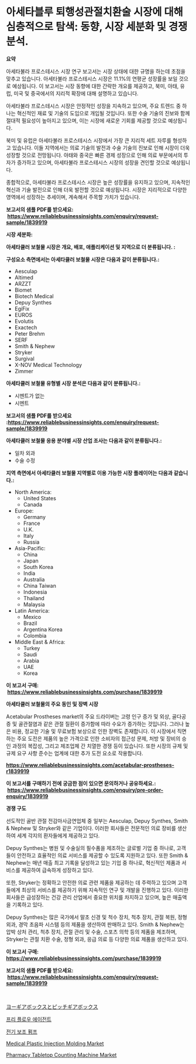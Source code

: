<p><h1>아세타블루 퇴행성관절치환술 시장에 대해 심층적으로 탐색: 동향, 시장 세분화 및 경쟁 분석.</h1></p><p><strong>요약</strong></p>
<p><p>아세타불라 프로스테시스 시장 연구 보고서는 시장 상태에 대한 규명을 하는데 초점을 맞추고 있습니다. 아세타불라 프로스테시스 시장은 11.1%의 연평균 성장률을 보일 것으로 예상됩니다. 이 보고서는 시장 동향에 대한 간략한 개요를 제공하고, 북미, 아태, 유럽, 미국 및 중국에서의 지리적 확장에 대해 설명하고 있습니다.</p><p>아세타불라 프로스테시스 시장은 안정적인 성장을 지속하고 있으며, 주요 트렌드 중 하나는 혁신적인 재료 및 기술의 도입으로 개입될 것입니다. 또한 수술 기술의 진보와 함께 절대적 필요성이 높아지고 있으며, 이는 시장에 새로운 기회를 제공할 것으로 예상됩니다.</p><p>북미 및 유럽은 아세타불라 프로스테시스 시장에서 가장 큰 지리적 세트 자루를 형성하고 있습니다. 이들 지역에서는 의료 기술의 발전과 수술 기술의 진보로 인해 시장이 더욱 성장할 것으로 전망됩니다. 아태와 중국은 빠른 경제 성장으로 인해 의료 부문에서의 투자가 증가하고 있으며, 아세타불라 프로스테시스 시장의 성장을 견인할 것으로 예상됩니다.</p><p>종합적으로, 아세타불라 프로스테시스 시장은 높은 성장률을 유지하고 있으며, 지속적인 혁신과 기술 발전으로 인해 더욱 발전할 것으로 예상됩니다. 시장은 지리적으로 다양한 영역에서 성장하는 추세이며, 계속해서 주목할 가치가 있습니다.</p></p>
<p><strong>보고서의 샘플 PDF를 받으세요: &nbsp;<a href="https://www.reliablebusinessinsights.com/enquiry/request-sample/1839919">https://www.reliablebusinessinsights.com/enquiry/request-sample/1839919</a></strong></p>
<p><strong>시장 세분화:</strong></p>
<p><strong> 아세타큘러 보철물 시장은 개요, 배포, 애플리케이션 및 지역으로 더 분류됩니다. :</strong></p>
<p><strong>구성요소 측면에서는 아세타큘러 보철물 시장은 다음과 같이 분류됩니다.:</strong></p>
<p><ul><li>Aesculap</li><li>Altimed</li><li>ARZZT</li><li>Biomet</li><li>Biotech Medical</li><li>Depuy Synthes</li><li>EgiFix</li><li>EUROS</li><li>Evolutis</li><li>Exactech</li><li>Peter Brehm</li><li>SERF</li><li>Smith & Nephew</li><li>Stryker</li><li>Surgival</li><li>X-NOV Medical Technology</li><li>Zimmer</li></ul></p>
<p><strong> 아세타큘러 보철물 유형별 시장 분석은 다음과 같이 분류됩니다.:</strong></p>
<p><ul><li>시멘트가 없는</li><li>시멘트</li></ul></p>
<p><strong>보고서의 샘플 PDF를 받으세요 :<a href="https://www.reliablebusinessinsights.com/enquiry/request-sample/1839919">https://www.reliablebusinessinsights.com/enquiry/request-sample/1839919</a></strong></p>
<p><strong> 아세타큘러 보철물 응용 분야별 시장 산업 조사는 다음과 같이 분류됩니다.:</strong></p>
<p><ul><li>일차 외과</li><li>수술 수정</li></ul></p>
<p><strong>지역 측면에서 아세타큘러 보철물 지역별로 이용 가능한 시장 플레이어는 다음과 같습니다.:</strong></p>
<p><ul>
    <li>
        North America:
        <ul>
            <li>United States</li>
            <li>Canada</li>
        </ul>
    </li>
    <li>
        Europe:
        <ul>
            <li>Germany</li>
            <li>France</li>
            <li>U.K.</li>
            <li>Italy</li>
            <li>Russia</li>
        </ul>
    </li>
    <li>
        Asia-Pacific:
        <ul>
            <li>China</li>
            <li>Japan</li>
            <li>South Korea</li>
            <li>India</li>
            <li>Australia</li>
            <li>China Taiwan</li>
            <li>Indonesia</li>
            <li>Thailand</li>
            <li>Malaysia</li>
        </ul>
    </li>
    <li>
        Latin America:
        <ul>
            <li>Mexico</li>
            <li>Brazil</li>
            <li>Argentina Korea</li>
            <li>Colombia</li>
        </ul>
    </li>
    <li>
        Middle East & Africa:
        <ul>
            <li>Turkey</li>
            <li>Saudi</li>
            <li>Arabia</li>
            <li>UAE</li>
            <li>Korea</li>
        </ul>
    </li>
    </ul></p>
<p><strong>이 보고서 구매: &nbsp;<a href="https://www.reliablebusinessinsights.com/purchase/1839919">https://www.reliablebusinessinsights.com/purchase/1839919</a></strong></p>
<p><strong>아세타큘러 보철물의 주요 동인 및 장벽 시장</strong></p>
<p><p>Acetabular Prostheses market의 주요 드라이버는 고령 인구 증가 및 외상, 골다공증 및 골관절염과 같은 관절 질환이 증가함에 따라 수요가 증가하는 것입니다. 그러나 높은 비용, 정교한 기술 및 무료보험 보상으로 인한 장벽도 존재합니다. 이 시장에서 직면하는 주요 도전은 제품의 높은 가격으로 인한 소비자의 접근성 문제, 처방 및 장비의 승인 과정의 복잡성, 그리고 제조업체 간 치열한 경쟁 등이 있습니다. 또한 시장의 규제 및 규제 요구 사항 준수는 업계에 대한 추가 도전 요소로 작용합니다.</p></p>
<p><strong><a href="https://www.reliablebusinessinsights.com/acetabular-prostheses-r1839919">https://www.reliablebusinessinsights.com/acetabular-prostheses-r1839919</a></strong></p>
<p><strong>이 보고서를 구매하기 전에 궁금한 점이 있으면 문의하거나 공유하세요.: &nbsp;<a href="https://www.reliablebusinessinsights.com/enquiry/pre-order-enquiry/1839919">https://www.reliablebusinessinsights.com/enquiry/pre-order-enquiry/1839919</a></strong></p>
<p><strong>경쟁 구도</strong></p>
<p><p>선도적인 골반 관절 전감마사금연업체 중 일부는 Aesculap, Depuy Synthes, Smith & Nephew 및 Stryker와 같은 기업이다. 이러한 회사들은 전문적인 의료 장비를 생산하여 세계 각지의 환자들에게 제공하고 있다.</p><p>Depuy Synthes는 병원 및 수술실의 필수품을 제조하는 글로벌 기업 중 하나로, 고객들이 안전하고 효율적인 의료 서비스를 제공할 수 있도록 지원하고 있다. 또한 Smith & Nephew는 매년 매출 최고 기록을 달성하고 있는 기업 중 하나로, 혁신적인 제품과 서비스를 제공하여 급속하게 성장하고 있다.</p><p>또한, Stryker는 정확하고 안전한 의료 관련 제품을 제공하는 데 주력하고 있으며 고객들에게 최상의 서비스를 제공하기 위해 지속적인 연구 및 개발을 진행하고 있다. 이러한 회사들은 급성장하는 건강 관리 산업에서 중요한 위치를 차지하고 있으며, 높은 매출액을 기록하고 있다.</p><p>Depuy Synthes는 많은 국가에서 말초 신경 및 척수 장치, 척추 장치, 관절 복원, 정형 외과, 경막 초음파 시스템 등의 제품을 생산하여 판매하고 있다. Smith & Nephew는 압박 상처 관리, 척추 장치, 관절 관리 및 수술, 스포츠 의학 등의 제품을 제조하며, Stryker는 관절 치환 수술, 정형 외과, 응급 의료 등 다양한 의료 제품을 생산하고 있다.</p></p>
<p><strong>이 보고서 구매: &nbsp; <a href="https://www.reliablebusinessinsights.com/purchase/1839919">https://www.reliablebusinessinsights.com/purchase/1839919</a></strong></p>
<p><strong>보고서의 샘플 PDF를 받으세요: &nbsp;<a href="https://www.reliablebusinessinsights.com/enquiry/request-sample/1839919">https://www.reliablebusinessinsights.com/enquiry/request-sample/1839919</a></strong><strong></strong></p>
<p>&nbsp;</p>
<p><p><a href="https://github.com/mohamedbakry57/Market-Research-Report-List-4/blob/main/1161501108085.md">ヨーギアボックスとピッチギアボックス</a></p><p><a href="https://github.com/xvz497517413/Market-Research-Report-List-2/blob/main/8562872102773.md">프리 플로우 에이전트</a></p><p><a href="https://github.com/JosefaRice/Market-Research-Report-List-1/blob/main/2823407102772.md">전기 보조 펌프</a></p><p><a href="https://github.com/markusgodoy/Market-Research-Report-List-3/blob/main/medical-plastic-injection-molding-market.md">Medical Plastic Injection Molding Market</a></p><p><a href="https://github.com/luckyshygirl/Market-Research-Report-List-4/blob/main/pharmacy-tabletop-counting-machine-market.md">Pharmacy Tabletop Counting Machine Market</a></p></p>